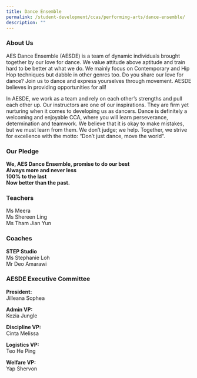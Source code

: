 ```yaml
---
title: Dance Ensemble
permalink: /student-development/ccas/performing-arts/dance-ensemble/
description: ""
---
```

### About Us

AES Dance Ensemble (AESDE) is a team of dynamic individuals brought together by our love for dance. We value attitude above aptitude and train hard to be better at what we do. We mainly focus on Contemporary and Hip Hop techniques but dabble in other genres too. Do you share our love for dance? Join us to dance and express yourselves through movement. AESDE believes in providing opportunities for all! 

  

In AESDE, we work as a team and rely on each other’s strengths and pull each other up. Our instructors are one of our inspirations. They are firm yet nurturing when it comes to developing us as dancers. Dance is definitely a welcoming and enjoyable CCA, where you will learn perseverance, determination and teamwork. We believe that it is okay to make mistakes, but we must learn from them. We don’t judge; we help. Together, we strive for excellence with the motto: “Don’t just dance, move the world“.

  

### Our Pledge

**We, AES Dance Ensemble, promise to do our best** <br>
**Always more and never less** <br>
**100% to the last** <br>
**Now better than the past.**

  

### Teachers

Ms Meera<br>
Ms Shereen Ling<br>
Ms Tham Jian Yun

  

### Coaches

**STEP Studio** <br>
Ms Stephanie Loh <br>
Mr Deo Amarawi

  

### AESDE Executive Committee

**President:** <br>
Jilleana Sophea

**Admin VP:** <br>
Kezia Jungle

  

**Discipline VP:** <br>
Cinta Melissa  

  

**Logistics VP:** <br>
Teo He Ping  

  

**Welfare VP:** <br>
Yap Shervon

